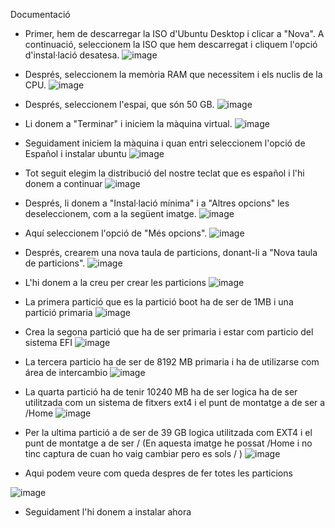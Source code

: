 Documentació
- Primer, hem de descarregar la ISO d'Ubuntu Desktop i clicar a "Nova". A continuació, seleccionem la ISO que hem descarregat i cliquem l'opció d'instal·lació desatesa.
![image](https://github.com/user-attachments/assets/29f33420-2401-4e30-be16-348d7fc55fb1)

- Després, seleccionem la memòria RAM que necessitem i els nuclis de la CPU.
![image](https://github.com/user-attachments/assets/bac98be5-1462-4600-84b3-8dcbcf9242f6)

- Després, seleccionem l'espai, que són 50 GB.
  ![image](https://github.com/user-attachments/assets/7b6c96d2-5b11-4e34-933e-549b32564f8e)

- Li donem a "Terminar" i iniciem la màquina virtual.
![image](https://github.com/user-attachments/assets/35946dbf-2357-48f8-b2b5-a48e5869dfd1)

- Seguidament iniciem la màquina i quan entri seleccionem l'opció de Español i instalar ubuntu
![image](https://github.com/user-attachments/assets/e4b676e9-a843-45de-ba53-dfcde96b56d4)

- Tot seguit elegim la distribució del nostre teclat que es español i l'hi donem a continuar
![image](https://github.com/user-attachments/assets/2ea0e7b5-b2ea-4bb5-b22b-34676add79c6)

- Després, li donem a "Instal·lació mínima" i a "Altres opcions" les deseleccionem, com a la següent imatge.
![image](https://github.com/user-attachments/assets/3698bf94-e8fd-42af-ba25-de693895315e)

- Aquí seleccionem l'opció de "Més opcions".
![image](https://github.com/user-attachments/assets/394e3b54-5ddd-41b8-80a1-c474152ab625)

- Després, crearem una nova taula de particions, donant-li a "Nova taula de particions".
![image](https://github.com/user-attachments/assets/80f73a01-b1f3-41f5-9a6b-44c6c3a875f0)

- L'hi donem a la creu per crear les particions
![image](https://github.com/user-attachments/assets/9df9fe72-cbc7-4c47-b97d-a0f908443f57)

- La primera partició que es la partició boot ha de ser de 1MB i una partició primaria
![image](https://github.com/user-attachments/assets/05dcb71c-2e9b-45ed-ac15-b6582d3e7875)

- Crea la segona partició que ha de ser primaria i estar com particio del sistema EFI
![image](https://github.com/user-attachments/assets/183ddf6b-eeb7-4ac4-9d8a-47aa1e77dfc3)

- La tercera particio ha de ser de 8192 MB primaria i ha de utilizarse com área de intercambio
![image](https://github.com/user-attachments/assets/2650ad12-dadb-4a47-9eec-0ae0d8697d11)

- La quarta partició ha de tenir 10240 MB ha de ser logica ha de ser utilitzada com un sistema de fitxers ext4 i el punt de
  montatge a de ser a /Home
![image](https://github.com/user-attachments/assets/12f51b44-f08a-48a1-ac18-8165051e4164)

- Per la ultima partició a de ser de 39 GB logica utilitzada com EXT4 i el punt de montatge a de ser /
  (En aquesta imatge he possat /Home i no tinc captura de cuan ho vaig cambiar pero es sols / )
![image](https://github.com/user-attachments/assets/c60f24d4-ddc3-49d3-b17d-c3529d17b3dd)

- Aqui podem veure com queda despres de fer totes les particions
  
![image](https://github.com/user-attachments/assets/2fee5f33-59b8-4989-b70f-7f2423ec5b71)
- Seguidament l'hi donem a instalar ahora














